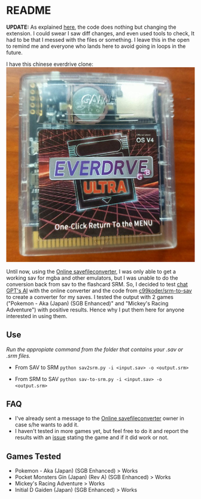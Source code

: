 # README

**UPDATE:** As explained [here](https://github.com/mgba-emu/mgba/issues/3488#issuecomment-2851974248), the code does nothing but changing the extension. I could swear I saw diff changes, and even used tools to check, It had to be that I messed with the files or something. I leave this in the open to remind me and everyone who lands here to avoid going in loops in the future.

I have this chinese everdrive clone:  
![Clone Everdrive Picture](https://github.com/Bunkai9448/FlashcardGBsav2srm/blob/main/everdrive.jpg)

Until now, using the [Online savefileconverter](https://savefileconverter.com/#/srm-sav), I was only able to get a working sav for
mgba and other emulators, but I was unable to do the conversion back from sav to the flashcard SRM. So, I decided to test 
[chat GPT's AI](https://chatgpt.com/) with the online converter and the code from [c99koder/srm-to-sav](https://github.com/c99koder/srm-to-sav) to 
create a converter for my saves. I tested the output with 2 games ("Pokemon - Aka (Japan) (SGB Enhanced)" and "Mickey's Racing Adventure") with positive results. Hence why I put them here for anyone interested in using them.

## Use
*Run the appropiate command from the folder that contains your .sav or .srm files.*

- From SAV to SRM
`python sav2srm.py -i <input.sav> -o <output.srm>`

- From SRM to SAV
`python sav-to-srm.py -i <input.sav> -o <output.srm>`

## FAQ

- I've already sent a message to the [Online savefileconverter](https://savefileconverter.com/#/srm-sav) owner in case s/he wants to add it.
- I haven't tested in more games yet, but feel free to do it and report the results with an [issue](https://github.com/Bunkai9448/FlashcardGBsav2srm/issues) 
stating the game and if it did work or not.

## Games Tested

- Pokemon - Aka (Japan) (SGB Enhanced) > Works
- Pocket Monsters Gin (Japan) (Rev A) (SGB Enhanced) > Works
- Mickey's Racing Adventure > Works
- Initial D Gaiden (Japan) (SGB Enhanced) > Works
